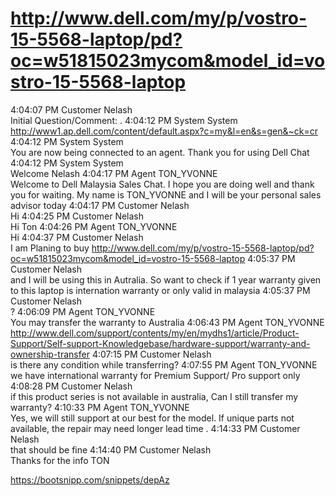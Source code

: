 # http://www.dell.com/my/p/vostro-15-5568-laptop/pd?oc=w51815023mycom&model_id=vostro-15-5568-laptop


 4:04:07 PM   	 Customer 	 Nelash 	
Initial Question/Comment: .
 4:04:12 PM   	 System 	 System 	
http://www1.ap.dell.com/content/default.aspx?c=my&l=en&s=gen&~ck=cr
 4:04:12 PM   	 System 	 System 	
You are now being connected to an agent. Thank you for using Dell Chat
 4:04:12 PM   	 System 	 System 	
Welcome Nelash
 4:04:17 PM   	 Agent 	 TON_YVONNE 	
Welcome to Dell Malaysia Sales Chat. I hope you are doing well and thank you for waiting. My name is TON_YVONNE and I will be your personal sales advisor today
 4:04:17 PM   	 Customer 	 Nelash 	
Hi
 4:04:25 PM   	 Customer 	 Nelash 	
Hi Ton
 4:04:26 PM   	 Agent 	 TON_YVONNE 	
Hi
 4:04:37 PM   	 Customer 	 Nelash 	
I am Planing to buy http://www.dell.com/my/p/vostro-15-5568-laptop/pd?oc=w51815023mycom&model_id=vostro-15-5568-laptop
 4:05:37 PM   	 Customer 	 Nelash 	
and I will be using this in Autralia. So want to check if 1 year warranty given to this laptop is internation warranty or only valid in malaysia
 4:05:37 PM   	 Customer 	 Nelash 	
?
 4:06:09 PM   	 Agent 	 TON_YVONNE 	
You may transfer the warranty to Australia
 4:06:43 PM   	 Agent 	 TON_YVONNE 	
http://www.dell.com/support/contents/my/en/mydhs1/article/Product-Support/Self-support-Knowledgebase/hardware-support/warranty-and-ownership-transfer
 4:07:15 PM   	 Customer 	 Nelash 	
is there any condition while transferring?
 4:07:55 PM   	 Agent 	 TON_YVONNE 	
we have international warranty for Premium Support/ Pro support only
 4:08:28 PM   	 Customer 	 Nelash 	
if this product series is not available in australia, Can I still transfer my warranty?
 4:10:33 PM   	 Agent 	 TON_YVONNE 	
Yes, we will still support at our best for the model. If unique parts not available, the repair may need longer lead time .
 4:14:33 PM   	 Customer 	 Nelash 	
that should be fine
 4:14:40 PM   	 Customer 	 Nelash 	
Thanks for the info TON


https://bootsnipp.com/snippets/depAz
